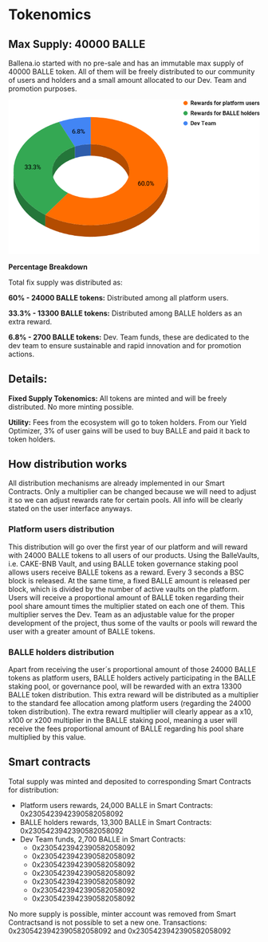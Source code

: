 # Tokenomics

## Max Supply: 40000 BALLE

Ballena.io started with no pre-sale and has an immutable max supply of 40000 BALLE token. All of them will be freely distributed to our community of users and holders and a small amount allocated to our Dev. Team and promotion purposes.


![](.gitbook/assets/BALLE_Token_Distribution.png)


**Percentage Breakdown**

Total fix supply was distributed as:

**60% - 24000 BALLE tokens:** Distributed among all platform users.

**33.3% - 13300 BALLE tokens:** Distributed among BALLE holders as an extra reward.

**6.8% - 2700 BALLE tokens:** Dev. Team funds, these are dedicated to the dev team to ensure sustainable and rapid innovation and for promotion actions.


## Details:

**Fixed Supply Tokenomics:** All tokens are minted and will be freely distributed. No more minting possible.

**Utility:** Fees from the ecosystem will go to token holders. From our Yield Optimizer, 3% of user gains will be used to buy BALLE and paid it back to token holders.

## How distribution works

All distribution mechanisms are already implemented in our Smart Contracts. Only a multiplier can be changed because we will need to adjust it so we can adjust rewards rate for certain pools. All info will be clearly stated on the user interface anyways.

### Platform users distribution

This distribution will go over the first year of our platform and will reward with 24000 BALLE tokens to all users of our products. Using the BalleVaults, i.e. CAKE-BNB Vault, and using BALLE token governance staking pool allows users receive BALLE tokens as a reward. 
Every 3 seconds a BSC block is released. At the same time, a fixed BALLE amount is released per block, which is divided by the number of active vaults on the platform. Users will receive a proportional amount of BALLE token regarding their pool share amount times the multiplier stated on each one of them. This multiplier serves the Dev. Team as an adjustable value for the proper development of the project, thus some of the vaults or pools will reward the user with a greater amount of BALLE tokens.


### BALLE holders distribution

Apart from receiving the user´s proportional amount of those 24000 BALLE tokens as platform users, BALLE holders actively participating in the BALLE staking pool, or governance pool, will be rewarded with an extra 13300 BALLE token distribution. This extra reward will be distributed as a multiplier to the standard fee allocation among platform users (regarding the 24000 token distribution).
The extra reward multiplier will clearly appear as a x10, x100 or x200 multiplier in the BALLE staking pool, meaning a user will receive the fees proportional amount of BALLE regarding his pool share multiplied by this value.


## Smart contracts

Total supply was minted and deposited to corresponding Smart Contracts for distribution:

* Platform users rewards, 24,000 BALLE in Smart Contracts: 0x2305423942390582058092
* BALLE holders rewards, 13,300 BALLE in Smart Contracts: 0x2305423942390582058092
* Dev Team funds, 2,700 BALLE in Smart Contracts:
  * 0x2305423942390582058092
  * 0x2305423942390582058092
  * 0x2305423942390582058092
  * 0x2305423942390582058092
  * 0x2305423942390582058092
  * 0x2305423942390582058092
  * 0x2305423942390582058092

No more supply is possible, minter account was removed from Smart Contractsand is not possible to set a new one. Transactions: 0x2305423942390582058092 and 0x2305423942390582058092







